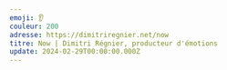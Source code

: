 ```yaml
---
emoji: 👂
couleur: 200
adresse: https://dimitriregnier.net/now
titre: Now | Dimitri Régnier, producteur d'émotions
update: 2024-02-29T00:00:00.000Z
---
```

